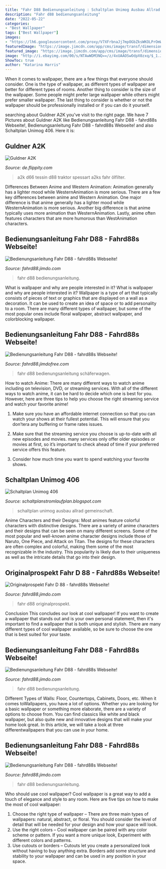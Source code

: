 ```yaml
---
title: "Fahr D88 Bedienungsanleitung : Schaltplan Unimog Ausbau Allrad Gemeinschaft"
description: "Fahr d88 bedienungsanleitung"
date: "2022-05-22"
categories:
- "Best Wallpaper"
tags: ["Best Wallpaper"]
images:
- "https://lh6.googleusercontent.com/proxy/V7XFrbnaJj7mpOGbZksWKOLPrOmWzw3D6iR0gjvGfrh_Ix8KKhI4fH2zF_dF0Ekve_oD0w=s0-d"
featuredImage: "https://image.jimcdn.com/app/cms/image/transf/dimension=900x10000:format=jpg/path/s8d34adc1afc3b3a6/image/if111171d1925ac03/version/1388305581/image.jpg"
featured_image: "https://image.jimcdn.com/app/cms/image/transf/dimension=420x10000:format=jpg/path/s8d34adc1afc3b3a6/image/ie7ab1299876e5285/version/1329716782/image.jpg"
image: "http://i.ebayimg.com/00/s/NTAwWDM3NQ==/z/4xUAAOSwOdpX0zxq/$_1.JPG"
ShowToc: true
author: "Katarina Harris"
---
```



When it comes to wallpaper, there are a few things that everyone should consider. One is the type of wallpaper, as different types of wallpaper are better for different types of rooms. Another thing to consider is the size of the wallpaper. Some people might prefer large wallpaper while others might prefer smaller wallpaper. The last thing to consider is whether or not the wallpaper should be professionally installed or if you can do it yourself.

	

		
searching about Guldner A2K you've visit to the right page. We have 7 Pictures about Guldner A2K like Bedienungsanleitung Fahr D88 - fahrd88s Webseite!, Bedienungsanleitung Fahr D88 - fahrd88s Webseite! and also Schaltplan Unimog 406. Here it is:
		
    
## Guldner A2K

<img loading=lazy src="http://i.ebayimg.com/00/s/NTAwWDM3NQ==/z/4xUAAOSwOdpX0zxq/$_1.JPG" onerror="this.onerror=null;this.src='https://tse4.mm.bing.net/th?id=OIP.3HUuZdawLmKBV99PfCtDlQAAAA&amp;pid=15.1';" alt="Guldner A2K">

_Source: de.flippity.com_

>a2k d66 tessin d88 traktor spessart a2ks fahr ölfilter. 

	

Differences Between Anime and Western Animation: Animation generally has a lighter mood while WesternAnimation is more serious.
There are a few key differences between anime and Western Animation. One major difference is that anime generally has a lighter mood while WesternAnimation is more serious. Another big difference is that anime typically uses more animation than WesternAnimation. Lastly, anime often features characters that are more humorous than WestAnimation characters.

    
## Bedienungsanleitung Fahr D88 - Fahrd88s Webseite!

<img loading=lazy src="https://image.jimcdn.com/app/cms/image/transf/dimension=450x10000:format=jpg/path/s8d34adc1afc3b3a6/image/if8629e392da753b5/version/1329757870/image.jpg" onerror="this.onerror=null;this.src='https://tse1.mm.bing.net/th?id=OIP.yD-9VsuyNRoUZAgpDVOFfwHaFS&amp;pid=15.1';" alt="Bedienungsanleitung Fahr D88 - fahrd88s Webseite!">

_Source: fahrd88.jimdo.com_

>fahr d88 bedienungsanleitung. 

	

What is wallpaper and why are people interested in it?
What is wallpaper and why are people interested in it?
Wallpaper is a type of art that typically consists of pieces of text or graphics that are displayed on a wall as a decoration. It can be used to create an idea of space or to add personality to a room. There are many different types of wallpaper, but some of the most popular ones include floral wallpaper, abstract wallpaper, and colorblocking wallpaper.

    
## Bedienungsanleitung Fahr D88 - Fahrd88s Webseite!

<img loading=lazy src="https://image.jimcdn.com/app/cms/image/transf/dimension=640x10000:format=jpg/path/s8d34adc1afc3b3a6/image/i2b2538b2abe095b0/version/1577014237/image.jpg" onerror="this.onerror=null;this.src='https://tse3.mm.bing.net/th?id=OIP.m4wqe9S2l2FWXDiTzgPIDAHaFB&amp;pid=15.1';" alt="Bedienungsanleitung Fahr D88 - fahrd88s Webseite!">

_Source: fahrd88.jimdofree.com_

>fahr d88 bedienungsanleitung schäferwagen. 

	

How to watch Anime: There are many different ways to watch anime including on television, DVD, or streaming services.
With all of the different ways to watch anime, it can be hard to decide which one is best for you. However, here are three tips to help you choose the right streaming service and watch your favorite anime!
1. Make sure you have an affordable internet connection so that you can watch your shows at their fullest potential. This will ensure that you don’tera any buffering or frame rates issues.

2. Make sure that the streaming service you choose is up-to-date with all new episodes and movies. many services only offer older episodes or movies at first, so it’s important to check ahead of time if your preferred service offers this feature.

3. Consider how much time you want to spend watching your favorite shows.

    
## Schaltplan Unimog 406

<img loading=lazy src="https://lh6.googleusercontent.com/proxy/V7XFrbnaJj7mpOGbZksWKOLPrOmWzw3D6iR0gjvGfrh_Ix8KKhI4fH2zF_dF0Ekve_oD0w=s0-d" onerror="this.onerror=null;this.src='https://tse4.mm.bing.net/th?id=OIP.AFi6fXUQN2LRRuVx7NWm9AHaKd&amp;pid=15.1';" alt="Schaltplan Unimog 406">

_Source: schaltplanstromlaufplan.blogspot.com_

>schaltplan unimog ausbau allrad gemeinschaft. 

	

Anime Characters and their Designs: Most animes feature colorful characters with distinctive designs.
There are a variety of anime characters and their designs that can be seen on many different screens. Some of the most popular and well-known anime character designs include those of Naruto, One Piece, and Attack on Titan. The designs for these characters are often complex and colorful, making them some of the most recognizable in the industry. This popularity is likely due to their uniqueness as well as the intricate details that go into their design.

    
## Originalprospekt Fahr D 88 - Fahrd88s Webseite!

<img loading=lazy src="https://image.jimcdn.com/app/cms/image/transf/dimension=420x10000:format=jpg/path/s8d34adc1afc3b3a6/image/ie7ab1299876e5285/version/1329716782/image.jpg" onerror="this.onerror=null;this.src='https://tse4.mm.bing.net/th?id=OIP.foceSjpBug2oSjOSH8hFcQAAAA&amp;pid=15.1';" alt="Originalprospekt Fahr D 88 - fahrd88s Webseite!">

_Source: fahrd88.jimdo.com_

>fahr d88 originalprospekt. 

	

Conclusion
This concludes our look at cool wallpaper! If you want to create a wallpaper that stands out and is your own personal statement, then it's important to find a wallpaper that is both unique and stylish. There are many different types of cool wallpaper available, so be sure to choose the one that is best suited for your taste.

    
## Bedienungsanleitung Fahr D88 - Fahrd88s Webseite!

<img loading=lazy src="https://image.jimcdn.com/app/cms/image/transf/dimension=900x10000:format=jpg/path/s8d34adc1afc3b3a6/image/if111171d1925ac03/version/1388305581/image.jpg" onerror="this.onerror=null;this.src='https://tse2.mm.bing.net/th?id=OIP.jTAkVHsujxrVdC82RKzqrgHaFQ&amp;pid=15.1';" alt="Bedienungsanleitung Fahr D88 - fahrd88s Webseite!">

_Source: fahrd88.jimdo.com_

>fahr d88 bedienungsanleitung. 

	

Different Types of Walls: Floor, Countertops, Cabinets, Doors, etc.
When it comes toWallpapers, you have a lot of options. Whether you are looking for a basic wallpaper or something more elaborate, there are a variety of options to choose from. You can find classics like white and black wallpaper, but also quite new and innovative designs that will make your home look great. In this article, we will take a look at three differentwallpapers that you can use in your home.

    
## Bedienungsanleitung Fahr D88 - Fahrd88s Webseite!

<img loading=lazy src="https://image.jimcdn.com/app/cms/image/transf/dimension=900x10000:format=jpg/path/s8d34adc1afc3b3a6/image/ib041b3f464493713/version/1329757963/image.jpg" onerror="this.onerror=null;this.src='https://tse3.mm.bing.net/th?id=OIP.hkWM82un7mF6Ir_QKWGyOwHaFS&amp;pid=15.1';" alt="Bedienungsanleitung Fahr D88 - fahrd88s Webseite!">

_Source: fahrd88.jimdo.com_

>fahr d88 bedienungsanleitung. 

	

Who should use cool wallpaper?
Cool wallpaper is a great way to add a touch of elegance and style to any room. Here are five tips on how to make the most of cool wallpaper: 
1) Choose the right type of wallpaper – There are three main types of wallpapers: natural, abstract, or floral. You should consider the level of detail that will be needed for your design and how your space will look. 
2) Use the right colors – Cool wallpaper can be paired with any color scheme or pattern. If you want a more unique look, Experiment with different colors and patterns. 
3) Use cutouts or borders – Cutouts let you create a personalized look without having to buy anything extra. Borders add some structure and stability to your wallpaper and can be used in any position in your space.

